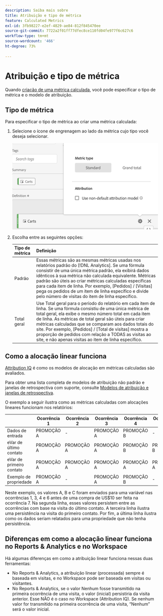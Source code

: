 ```yaml
---
description: Saiba mais sobre
title: Atribuição e tipo de métrica
feature: Calculated Metrics
exl-id: 3fb98227-e2ef-4829-ae84-812f845470ee
source-git-commit: 7722a2f01ff77dfec8ce110fd04fe977f6c627c6
workflow-type: tm+mt
source-wordcount: '466'
ht-degree: 73%

---
```


# Atribuição e tipo de métrica

Quando [criação de uma métrica calculada](/help/components/c-calcmetrics/c-workflow/cm-workflow/c-build-metrics/cm-build-metrics.md), você pode especificar o tipo de métrica e o modelo de atribuição.

## Tipo de métrica

Para especificar o tipo de métrica ao criar uma métrica calculada:

1. Selecione o ícone de engrenagem ao lado da métrica cujo tipo você deseja selecionar.

   ![](assets/cm_type_alloc.png)

1. Escolha entre as seguintes opções:

   | Tipo de métrica | Definição |
   |---|---|
   | Padrão | Essas métricas são as mesmas métricas usadas nos relatórios padrão do [!DNL Analytics]. Se uma fórmula consistir de uma única métrica padrão, ela exibirá dados idênticos à sua métrica não calculada equivalente. Métricas padrão são úteis ao criar métricas calculadas específicas para cada item de linha. Por exemplo, [Pedidos] / [Visitas] pega os pedidos de um item de linha específico e divide pelo número de visitas do item de linha específico. |
   | Total geral | Use Total geral para o período do relatório em cada item de linha. Se uma fórmula consistiu de uma única métrica de total geral, ela exibe o mesmo número total em cada item de linha. As métricas de total geral são úteis para criar métricas calculadas que se comparam aos dados totais do site. Por exemplo, [Pedidos] / [Total de visitas] mostra a proporção de pedidos com relação a TODAS as visitas ao site, e não apenas visitas ao item de linha específico. |

## Como a alocação linear funciona

[Attribution IQ](/help/analyze/analysis-workspace/attribution/overview.md) é como os modelos de alocação em métricas calculadas são avaliados.

Para obter uma lista completa de modelos de atribuição não padrão e janelas de retrospectiva com suporte, consulte [Modelos de atribuição e janelas de retrospectiva](/help/analyze/analysis-workspace/attribution/models.md).

O exemplo a seguir ilustra como as métricas calculadas com alocações lineares funcionam nos relatórios:

|  | Ocorrência 1 | Ocorrência 2 | Ocorrência 3 | Ocorrência 4 | Ocorrência 5 | Ocorrência 6 | Ocorrência 7 |
|--- |--- |--- |--- |--- |--- |--- |--- |
| Dados de entrada | PROMOÇÃO A | - | PROMOÇÃO A | PROMOÇÃO B | - | PROMOÇÃO C | $10 |
| eVar de último contato | PROMOÇÃO A | PROMOÇÃO A | PROMOÇÃO A | PROMOÇÃO B | PROMOÇÃO B | PROMOÇÃO C | $10 |
| eVar de primeiro contato | PROMOÇÃO A | PROMOÇÃO A | PROMOÇÃO A | PROMOÇÃO A | PROMOÇÃO A | PROMOÇÃO A | $10 |
| Exemplo de propriedade | PROMOÇÃO A | - | PROMOÇÃO A | PROMOÇÃO B | - | PROMOÇÃO C | $10 |

Neste exemplo, os valores A, B e C foram enviados para uma variável nas ocorrências 1, 3, 4 e 6 antes de uma compra de US$10 ser feita na ocorrência 7. Na segunda linha, esses valores persistem entre as ocorrências com base na visita do último contato. A terceira linha ilustra uma persistência na visita do primeiro contato. Por fim, a última linha ilustra como os dados seriam relatados para uma propriedade que não tenha persistência.

## Diferenças em como a alocação linear funciona no Reports &amp; Analytics e no Workspace

Há algumas diferenças em como a atribuição linear funciona nessas duas ferramentas:

* No Reports &amp; Analytics, a atribuição linear (processada) sempre é baseada em visitas, e no Workspace pode ser baseada em visitas ou visitantes.
* No Reports &amp; Analytics, se o valor Nenhum fosse transmitido na primeira ocorrência de uma visita, o valor (inicial) persistiria da visita anterior. Esse NÃO é o caso no Workspace (Attribution IQ). Se nenhum valor for transmitido na primeira ocorrência de uma visita, “Nenhum” será o valor inicial.
